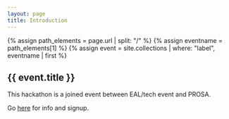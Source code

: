 ```yaml
---
layout: page
title: Introduction
---
```


{% assign path_elements = page.url | split: "/"  %}
{% assign eventname = path_elements[1] %}
{% assign event = site.collections | where: "label", eventname | first %}

{{ event.title }}
---------------------------------

This hackathon is a joined event between EAL/tech event and PROSA.

Go [here](https://www.prosa.dk/kalender/hele-kalenderen/?tx_moccrmintegration_courses[course]=1220&tx_moccrmintegration_courses[action]=show&tx_moccrmintegration_courses[controller]=Course&cHash=2e8d96451a4df67abc4d564bf648a187) for info and signup.
